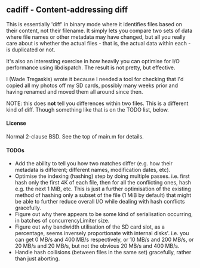 cadiff - Content-addressing diff
--------------------------------

This is essentially 'diff' in binary mode where it identifies files based on their content, not their filename.  It simply lets you compare two sets of data where file names or other metadata may have changed, but all you really care about is whether the actual files - that is, the actual data within each - is duplicated or not.

It's also an interesting exercise in how heavily you can optimise for I/O performance using libdispatch.  The result is not pretty, but effective.

I (Wade Tregaskis) wrote it because I needed a tool for checking that I'd copied all my photos off my SD cards, possibly many weeks prior and having renamed and moved them all around since then.

NOTE: this does **not** tell you differences within two files.  This is a different kind of diff.  Though something like that is on the TODO list, below.


#### License

Normal 2-clause BSD.  See the top of main.m for details.


#### TODOs

* Add the ability to tell you how two matches differ (e.g. how their metadata is different; different names, modification dates, etc).
* Optimise the indexing (hashing) step by doing multiple passes.  i.e. first hash only the first 4K of each file, then for all the conflicting ones, hash e.g. the next 1 MiB, etc.  This is just a further optimisation of the existing method of hashing only a subset of the file (1 MiB by default) that might be able to further reduce overall I/O while dealing with hash conflicts gracefully.
* Figure out why there appears to be some kind of serialisation occurring, in batches of concurrencyLimiter size.
* Figure out why bandwidth utilisation of the SD card slot, as a percentage, seems inversely proportionate with internal disks'.  i.e. you can get 0 MB/s and 400 MB/s respectively, or 10 MB/s and 200 MB/s, or 20 MB/s and 20 MB/s, but not the obvious 20 MB/s and 400 MB/s.
* Handle hash collisions (between files in the same set) gracefully, rather than just aborting.